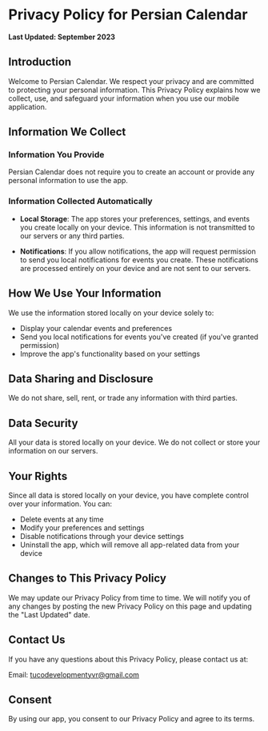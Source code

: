 # Privacy Policy for Persian Calendar

**Last Updated: September 2023**

## Introduction

Welcome to Persian Calendar. We respect your privacy and are committed to protecting your personal information. This Privacy Policy explains how we collect, use, and safeguard your information when you use our mobile application.

## Information We Collect

### Information You Provide

Persian Calendar does not require you to create an account or provide any personal information to use the app.

### Information Collected Automatically

- **Local Storage**: The app stores your preferences, settings, and events you create locally on your device. This information is not transmitted to our servers or any third parties.

- **Notifications**: If you allow notifications, the app will request permission to send you local notifications for events you create. These notifications are processed entirely on your device and are not sent to our servers.

## How We Use Your Information

We use the information stored locally on your device solely to:

- Display your calendar events and preferences
- Send you local notifications for events you've created (if you've granted permission)
- Improve the app's functionality based on your settings

## Data Sharing and Disclosure

We do not share, sell, rent, or trade any information with third parties.

## Data Security

All your data is stored locally on your device. We do not collect or store your information on our servers.

## Your Rights

Since all data is stored locally on your device, you have complete control over your information. You can:

- Delete events at any time
- Modify your preferences and settings
- Disable notifications through your device settings
- Uninstall the app, which will remove all app-related data from your device

## Changes to This Privacy Policy

We may update our Privacy Policy from time to time. We will notify you of any changes by posting the new Privacy Policy on this page and updating the "Last Updated" date.

## Contact Us

If you have any questions about this Privacy Policy, please contact us at:

Email: tucodevelopmentyvr@gmail.com

## Consent

By using our app, you consent to our Privacy Policy and agree to its terms.
